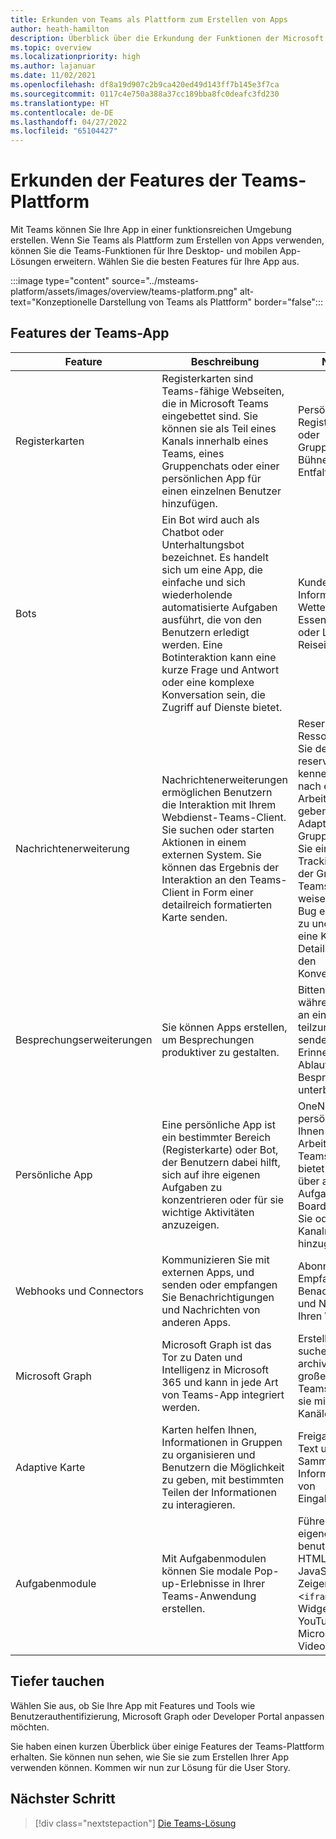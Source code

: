 ```yaml
---
title: Erkunden von Teams als Plattform zum Erstellen von Apps
author: heath-hamilton
description: Überblick über die Erkundung der Funktionen der Microsoft Teams-Plattform.
ms.topic: overview
ms.localizationpriority: high
ms.author: lajanuar
ms.date: 11/02/2021
ms.openlocfilehash: df8a19d907c2b9ca420ed49d143ff7b145e3f7ca
ms.sourcegitcommit: 0117c4e750a388a37cc189bba8fc0deafc3fd230
ms.translationtype: HT
ms.contentlocale: de-DE
ms.lasthandoff: 04/27/2022
ms.locfileid: "65104427"
---
```

# <a name="explore-teams-platform-features"></a>Erkunden der Features der Teams-Plattform

Mit Teams können Sie Ihre App in einer funktionsreichen Umgebung erstellen. Wenn Sie Teams als Plattform zum Erstellen von Apps verwenden, können Sie die Teams-Funktionen für Ihre Desktop- und mobilen App-Lösungen erweitern. Wählen Sie die besten Features für Ihre App aus.

:::image type="content" source="../msteams-platform/assets/images/overview/teams-platform.png" alt-text="Konzeptionelle Darstellung von Teams als Plattform" border="false":::

## <a name="teams-app-features"></a>Features der Teams-App

| Feature | Beschreibung | Nützlich für |
| --- | --- | --- |
|Registerkarten | Registerkarten sind Teams-fähige Webseiten, die in Microsoft Teams eingebettet sind. Sie können sie als Teil eines Kanals innerhalb eines Teams, eines Gruppenchats oder einer persönlichen App für einen einzelnen Benutzer hinzufügen. | Persönliche Registerkarte, Kanal- oder Gruppenregisterkarte, Bühnenansicht und Entfaltung von Links. |
| Bots | Ein Bot wird auch als Chatbot oder Unterhaltungsbot bezeichnet. Es handelt sich um eine App, die einfache und sich wiederholende automatisierte Aufgaben ausführt, die von den Benutzern erledigt werden. Eine Botinteraktion kann eine kurze Frage und Antwort oder eine komplexe Konversation sein, die Zugriff auf Dienste bietet. | Kundendienst, Informationen zum Wetter, Essensreservierungen oder Liefern von Reiseinformationen. |
| Nachrichtenerweiterung | Nachrichtenerweiterungen ermöglichen Benutzern die Interaktion mit Ihrem Webdienst-Teams-Client. Sie suchen oder starten Aktionen in einem externen System. Sie können das Ergebnis der Interaktion an den Teams-Client in Form einer detailreich formatierten Karte senden. | Reservieren Sie eine Ressource und lassen Sie den Kanal das reservierte Zeitfenster kennen. Suchen Sie nach einem Arbeitselement und geben Sie es als Adaptive Card für die Gruppe frei. Erstellen Sie einen Bug in Ihrem Tracking-System auf der Grundlage einer Teams-Nachricht, weisen Sie diesen Bug einem Benutzer zu und senden Sie eine Karte mit den Details des Bugs an den Konversationsthread. |
|Besprechungserweiterungen | Sie können Apps erstellen, um Besprechungen produktiver zu gestalten. | Bitten Sie Personen, während eines Anrufs an einer Umfrage teilzunehmen, oder senden Sie eine kurze Erinnerung, die den Ablauf der Besprechung nicht unterbricht. |
| Persönliche App | Eine persönliche App ist ein bestimmter Bereich (Registerkarte) oder Bot, der Benutzern dabei hilft, sich auf ihre eigenen Aufgaben zu konzentrieren oder für sie wichtige Aktivitäten anzuzeigen. | OneNote ist eine persönliche App, die Ihnen einen privaten Arbeitsbereich in Teams bietet. Planner bietet einen Überblick über alle Ihre Aufgaben über Boards hinweg, die Sie oder Ihr Team als Kanalregisterkarten hinzugefügt haben. |
| Webhooks und Connectors | Kommunizieren Sie mit externen Apps, und senden oder empfangen Sie Benachrichtigungen und Nachrichten von anderen Apps. | Abonnieren Sie den Empfang von Benachrichtigungen und Nachrichten von Ihren Webdiensten. |
| Microsoft Graph | Microsoft Graph ist das Tor zu Daten und Intelligenz in Microsoft 365 und kann in jede Art von Teams-App integriert werden. | Erstellen, verwalten, suchen und archivieren Sie eine große Anzahl von Teams und füllen Sie sie mit Benutzern und Kanälen auf. |
| Adaptive Karte | Karten helfen Ihnen, Informationen in Gruppen zu organisieren und Benutzern die Möglichkeit zu geben, mit bestimmten Teilen der Informationen zu interagieren. | Freigabe mithilfe von Text und Bildern; Sammeln von Informationen mithilfe von Eingabeformularen. |
| Aufgabenmodule | Mit Aufgabenmodulen können Sie modale Pop-up-Erlebnisse in Ihrer Teams-Anwendung erstellen. | Führen Sie Ihren eigenen benutzerdefinierten HTML- oder JavaScript-Code aus. Zeigen Sie ein <`iframe`>-basiertes Widget an, z. B. ein YouTube- oder Microsoft Stream-Video. |

## <a name="dive-deeper"></a>Tiefer tauchen

Wählen Sie aus, ob Sie Ihre App mit Features und Tools wie Benutzerauthentifizierung, Microsoft Graph oder Developer Portal anpassen möchten.

Sie haben einen kurzen Überblick über einige Features der Teams-Plattform erhalten. Sie können nun sehen, wie Sie sie zum Erstellen Ihrer App verwenden können. Kommen wir nun zur Lösung für die User Story.

## <a name="next-step"></a>Nächster Schritt

> [!div class="nextstepaction"]
> [Die Teams-Lösung](overview-solution.md)

